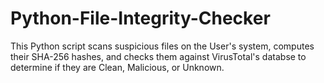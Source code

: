 # Python-File-Integrity-Checker
This Python script scans suspicious files on the User's system, computes their SHA-256 hashes, and checks them against VirusTotal's databse to determine if they are Clean, Malicious, or Unknown.
